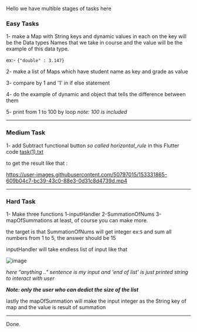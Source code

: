 Hello we have multible stages of tasks here 

### Easy Tasks

1- make a Map with String keys and dynamic values in each on the key will be the Data types Names that we take in course and the value will be the example of this data type.

ex:- `{"double" : 3.147}`

2- make a list of Maps which have student name as key and grade as value

3- compare by 1 and '1' in if else statement

4- do the example of dynamic and object that tells the difference between them 

5- print from 1 to 100 by loop _note: 100 is included_
<hr/>

### Medium Task

1- add Subtract functional button _so called horizontal_rule_ in this Flutter code
[task(1).txt](https://github.com/Google-Developers-Sohag/Flutter-Tasks/files/8037828/task.1.txt)

to get the result like that :

https://user-images.githubusercontent.com/50797015/153331865-609b04c7-bc39-43c0-88e3-0d31c8d4739d.mp4

<hr/>

### Hard Task
1- Make three functions 1-inputHandler 2-SummationOfNums 3-mapOfSummations at least, of course you can make more.
  
  the target is that SummationOfNums will get integer ex:`5` and sum all numbers from 1 to 5, the answer should be 15
  
  inputHandler will take endless list of input like that 
  
  ![image](https://user-images.githubusercontent.com/50797015/153332909-9b65fe0d-8d9b-459b-beaa-ec9fc4f6f40b.png)
  
  _here "anything  .." sentence is my input and 'end of list' is just printed string to interact with user_ 
  
  ___Note: only the user who can dedict the size of the list___

  lastly the mapOfSummation will make the input integer as the String key of map and the value is result of summation
  
  <hr/>
  Done.
